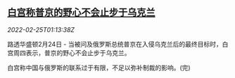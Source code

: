 <!--1645752662000-->
[白宫称普京的野心不会止步于乌克兰](https://cn.reuters.com/article/white-house-putin-ambitions-0224-thur-idCNKBS2KU046)
------

<div><i>2022-02-25T01:13:38Z</i></div><p>路透华盛顿2月24日 - 当被问及俄罗斯总统普京在入侵乌克兰后的最终目标时，白宫周四表示，普京的野心不会止步于乌克兰。</p><p>白宫称中国与俄罗斯的联系过于有限，不足以弥补制裁的影响。(完)</p>
